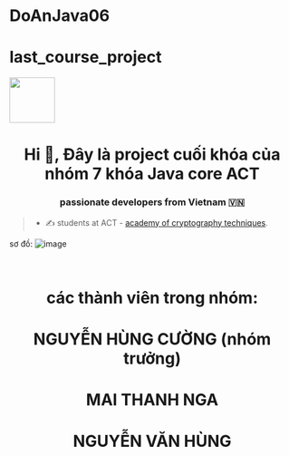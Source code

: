# DoAnJava06
# last_course_project
<img src="https://cdn.haitrieu.com/wp-content/uploads/2021/10/Logo-Hoc-Vien-Ky-Thuat-Mat-Ma-ACTVN-1.png" width=80px heught=80px />
<h1 align="center">Hi 👋, Đây là project cuối khóa của nhóm 7 khóa Java core ACT </h1>
<p align="center">
  <h3 align="center">passionate developers from Vietnam 🇻🇳 </h3>
</p>


>- ✍ students at ACT - [academy of cryptography techniques](https://actvn.edu.vn/).

sơ đồ:
![image](https://github.com/AT190510-Cuong/DoAnJava06/assets/134201481/9bbd4a9e-274f-4631-96bd-fad639e6a6df)

<br />
<h1 align="center"> các thành viên trong nhóm:</h1>
<h1 align="center"> NGUYỄN HÙNG CƯỜNG (nhóm trưởng) </h1>
<h1 align="center"> MAI THANH NGA </h1>
<h1 align="center"> NGUYỄN VĂN HÙNG</h1>




